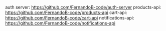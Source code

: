 auth server: https://github.com/FernandoB-code/auth-server
products-api: https://github.com/FernandoB-code/products-api
cart-api: https://github.com/FernandoB-code/cart-api
notifications-api: https://github.com/FernandoB-code/notifications-api
